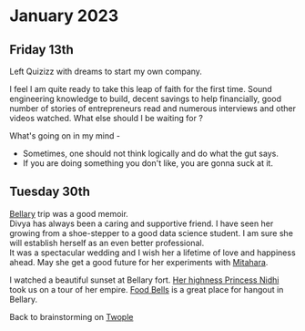 # January 2023

## Friday 13th

Left Quizizz with dreams to start my own company.

I feel I am quite ready to take this leap of faith for the first time.
Sound engineering knowledge to build, decent savings to help financially, good number of stories of entrepreneurs read and numerous interviews and other videos watched. What else should I be waiting for ?

What's going on in my mind -
* Sometimes, one should not think logically and do what the gut says.
* If you are doing something you don't like, you are gonna suck at it.

## Tuesday 30th

[Bellary](https://goo.gl/maps/M6ajd6eLLGikb4Lj6) trip was a good memoir.  
Divya has always been a caring and supportive friend. I have seen her growing from a shoe-stepper to a good data science student. I am sure she will establish herself as an even better professional.  
It was a spectacular wedding and I wish her a lifetime of love and happiness ahead. May she get a good future for her experiments with [Mitahara](https://mitahara.co/).

I watched a beautiful sunset at Bellary fort. [Her highness Princess Nidhi](https://twitter.com/Nidhi_vinaykiya) took us on a tour of her empire. [Food Bells](https://goo.gl/maps/NRU9GAAfZqh6gPki6) is a great place for hangout in Bellary.

Back to brainstorming on [Twople](https://twople.in)

